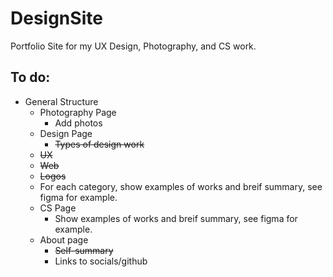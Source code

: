 # DesignSite
Portfolio Site for my UX Design, Photography, and CS work.
## To do:
- General Structure
  - Photography Page
    - Add photos
  - Design Page
    - ~~Types of design work~~
  - ~~UX~~
  - ~~Web~~
  - ~~Logos~~
  - For each category, show examples of works and breif summary, see figma for example.
  - CS Page
    - Show examples of works and breif summary, see figma for example.
  - About page
    - ~~Self-summary~~
    - Links to socials/github
    
